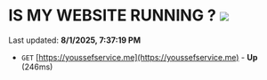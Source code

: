# IS MY WEBSITE RUNNING ? [![](https://img.shields.io/static/v1?label=Sponsor&message=%E2%9D%A4&logo=GitHub&color=%23fe8e86)](https://github.com/sponsors/Youssef-Lehmam)

Last updated: **8/1/2025, 7:37:19 PM**

- `GET` [https://youssefservice.me](https://youssefservice.me) - **Up** (246ms)
